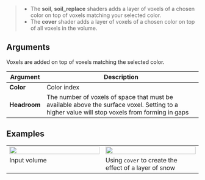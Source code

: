 > - The **soil**, **soil_replace** shaders adds a layer of voxels of a chosen color on top of voxels matching your selected color.
> - The **cover** shader adds a layer of voxels of a chosen color on top of all voxels in the volume.

## Arguments

Voxels are added on top of voxels matching the selected color.

Argument | Description
--------- | -----------
**Color** | Color index
**Headroom** | The number of voxels of space that must be available above the surface voxel. Setting to a higher value will stop voxels from forming in gaps

## Examples

<!-- SAMPLE soil_examples 3 -->
<table>
	<tr>
		<td width="33.33%"><img width="100%" src="https://s3.amazonaws.com/misc.lachlanmcdonald.com/magicavoxel-shaders/0.10.5/cover_example0.jpg" alt=""></td>
		<td width="33.33%"><img width="100%" src="https://s3.amazonaws.com/misc.lachlanmcdonald.com/magicavoxel-shaders/0.10.5/cover_example1.jpg" alt=""></td>
	</tr>
	<tr>
		<td valign="top">Input volume</td>
		<td valign="top">Using <code>cover</code> to create the effect of a layer of snow</td>
	</tr>
</table>
<!-- END -->
